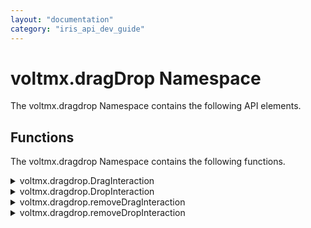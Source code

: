 ```yaml
---
layout: "documentation"
category: "iris_api_dev_guide"
---
```

                            


voltmx.dragDrop Namespace
=======================

The voltmx.dragdrop Namespace contains the following API elements.

Functions
---------

The voltmx.dragdrop Namespace contains the following functions.


<details close markdown="block"><summary>voltmx.dragdrop.DragInteraction</summary>

This function creates a new DragInteraction object and attaches the DragInteraction object to a widget.

### Syntax

{% highlight VoltMx %}
voltmx.dragdrop.DragInteraction()
{% endhighlight %}

### Input Parameters

 
| Parameters | Description |
| --- | --- |
| widget | The widget that has to be made draggable. |
| callbacks | This is a dictionary with the following keys: **itemsForBeggining**(JavaScript function) \[Mandatory\] : In this JS function, you can return the data (dictionary of the supported format), which is to be sent (JSON/filepath). **previewForLifting** (JavaScript function) \[Mandatory\]: This callback should return the preview that is to be shown while dragging on the screen. **onLiftBeginAnimate** (JavaScript function) \[Optional\]: Any Volt MX Iris supported animations that can be done when the lift just started. **onLiftBeginAnimationComplete** (JavaScript function) \[Optional\]: Animations that can be configured after the lift animations have been completed. **previewForCancel** (JavaScript function) \[Optional\]: This callback returns the preview when the dragging action is canceled. **onCancelAnimate** (JavaScript function) \[Optional\]: Any Volt MX Iris supported animations that can be done when the dragging is canceled. **onCancelAnimationComplete** (JavaScript function) \[Optional\]: Any Volt MX Iris supported animations that can be done after the cancellation process has been completed. |

**Example**

{% highlight VoltMx %}
//To create a drag interation object use the below code snippet
createcallbacksdictAndAddDragInteractionImg1: function() {
    var callbacksDict = {
        "itemsForBeggining": this.beginItemDragForm9,
        "previewForLifting": this.previewForLiftingForm9
    };
    var argsDict = {
        "widget": this.view.img1,
        "callbacks": callbacksDict
    };
    this.dragInteraction1 = new voltmx.dragdrop.DragInteraction(argsDict);

},

/*   By specifying the below function, you can return the data, which is to be sent 
  (JSON/filepath).*/
beginItemDragForm9: function() {
    var applicationDirPath = voltmx.io.FileSystem.getApplicationDirectoryPath();
    var filePath = applicationDirPath + "/puppy.png";
    var argsDict = {
        "data": filePath,
        "type": voltmx.dragdrop.ITEMDATA_FILE,
        "fileVisibility": voltmx.dragdrop.FILEVISIBILITY_ALL
    };
    return [argsDict];
},

/*By specifying the below function, you can return the preview that is to be shown while 
dragging on the screen.*/
previewForLiftingForm9: function() {
    var argsDict = {
        "preview": this.view.img1
    };
    return argsDict;
},
{% endhighlight %}

### Return Values

*   Success: A newly created DragInteraction object.
*   Failure: null

### Platform Availability

*   iOS 11

* * *

</details>
<details close markdown="block"><summary>voltmx.dragdrop.DropInteraction</summary>

This function creates a new DropInteraction object and attaches it to a widget.

### Syntax

{% highlight VoltMx %}
voltmx.dragdrop.DropInteraction()
{% endhighlight %}

### Input Parameters

  
| Parameters | Description |
| --- | --- |
| widget | The widget that has to be made droppable. |
| callbacks | This is a JSON dictionary with the following keys: **performDrop**(JavaScript function) \[Mandatory\] : This JS function gets data (JSON/filepath) as an argument.**previewForDrop** (JavaScript function) \[Optional\]: The drop preview that can be configured while dropping the data with the default preview.**onBeginDropAnimate** (JavaScript function) \[Optional\]: Any Volt MX Iris supported animations that can be configured while dropping.**onBeginDropAnimationComplete** (JavaScript function) \[Optional\]: Animations that can be configured after the drop animations have been completed.**concludeDrop** (JavaScript function) \[Optional\]: This callback is invoked after the dropping action is successfully completed. |

**Example**

{% highlight VoltMx %}
//To create a drop interation object use the below code snippet
createcallbacksdictAndAddDropInteractionImg2: function() {
    var callbacksDict = {

        "performDrop": this.dropCallbackForm9
    };
    var argsDict = {
        "widget": this.view.img2,
        "callbacks": callbacksDict
    };
    this.drpInteraction1 = new voltmx.dragdrop.DropInteraction(argsDict);
},

/*By specifying the below function, you can get the data (JSON/filepath) as an argument*/
dropCallbackForm9: function(recievedData) {
    var file = voltmx.io.FileSystem.getFile(recievedData);
    if (file.exists()) {
        var fileBytes = file.read();
        this.view.img2.base64 = voltmx.convertToBase64(fileBytes);
    }
},
{% endhighlight %}

### Return Values

*   Success: A newly created DropInteraction object.
*   Failure: null

### Platform Availability

*   iOS 11

* * *

</details>
<details close markdown="block"><summary>voltmx.dragdrop.removeDragInteraction</summary>

This function detaches the DragInteraction object from the widget.

### Syntax

{% highlight VoltMx %}
voltmx.dragInteraction.removeDragInteraction()
{% endhighlight %}

### Input Parameters

None

**Example**

{% highlight VoltMx %}
removeDragInteraction1: function() {
        this.dragInteraction1.removeDragInteraction();
},
{% endhighlight %}

### Return Values

None

### Platform Availability

*   iOS 11

* * *

</details>
<details close markdown="block"><summary>voltmx.dragdrop.removeDropInteraction</summary>

This function detaches the DropInteraction object from the widget.

### Syntax

{% highlight VoltMx %}
voltmx.dragInteraction.removeDropInteraction()
{% endhighlight %}

### Input Parameters

None

### Example

{% highlight VoltMx %}
removeDropInteraction1: function() {
        this.drpInteraction1.removeDropInteraction();
}
{% endhighlight %}

### Return Values

None

### Platform Availability

*   iOS 11

* * *

![](resources/prettify/onload.png)
</details>
